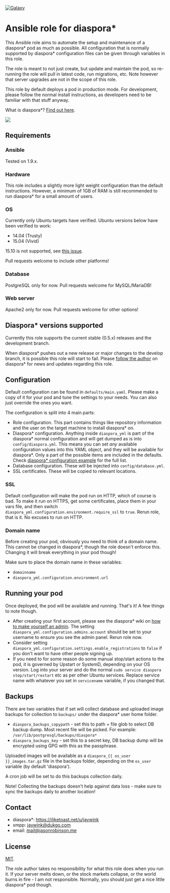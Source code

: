 [![Galaxy](https://img.shields.io/badge/role-jaywink.diaspora-555555.svg)](https://galaxy.ansible.com/jaywink/diaspora/)

# Ansible role for diaspora*

This Ansible role aims to automate the setup and maintenance of a diaspora* pod as much as possible. All configuration that is normally supported by diaspora* configuration files can be given through variables in this role.

The role is meant to not just create, but update and maintain the pod, so re-running the role will pull in latest code, run migrations, etc. Note however that server upgrades are not in the scope of this role.

This role by default deploys a pod in production mode. For development, please follow the normal install instructions, as developers need to be familiar with that stuff anyway.

What is diaspora*? [Find out here](http://diasporafoundation.org).

![](http://i.imgur.com/eWlYMFPl.jpg)

## Requirements

### Ansible

Tested on 1.9.x.

### Hardware

This role includes a slightly more light weight configuration than the default instructions. However, a minimum of 1GB of RAM is still recommended to run diaspora* for a small amount of users.

### OS

Currently only Ubuntu targets have verified. Ubuntu versions below have been verified to work:

* 14.04 (Trusty)
* 15.04 (Vivid)

15.10 is not supported, see [this issue](https://github.com/jaywink/ansible-diaspora/issues/1).

Pull requests welcome to include other platforms!

### Database

PostgreSQL only for now. Pull requests welcome for MySQL/MariaDB!

### Web server

Apache2 only for now. Pull requests welcome for other options!

## Diaspora* versions supported

Currently this role supports the current stable (0.5.x) releases and the development branch.

When diaspora* pushes out a new release or major changes to the develop branch, it is possible this role will start to fail. Please [follow the author](https://iliketoast.net/u/jaywink) on diaspora* for news and updates regarding this role.

## Configuration

Default configuration can be found in `defaults/main.yaml`. Please make a copy of it for your pod and tune the settings to your needs. You can also just override the ones you want.

The configuration is split into 4 main parts:

* Role configuration. This part contains things like repository information and the user on the target machine to install diaspora* on.
* Diaspora* configuration. Anything inside `diaspora_yml` is part of the diaspora* normal configuration and will get dumped as is into `config/diaspora.yml`. This means you can set *any* available configuration values into this YAML object, and they will be available for diaspora*. Only a part of the possible items are included in the defaults. Check [diaspora* configuration example](https://github.com/diaspora/diaspora/blob/develop/config/diaspora.yml.example) for the full list.
* Database configuration. These will be injected into `config/database.yml`.
* SSL certificates. These will be copied to relevant locations.

### SSL

Default configuration will make the pod run on HTTP, which of course is bad. To make it run on HTTPS, get some certificates, place them in your vars file, and then switch `diaspora_yml.configuration.environment.require_ssl` to `true`. Rerun role, that is it. No excuses to run on HTTP.

### Domain name

Before creating your pod, obviously you need to think of a domain name. This cannot be changed in diaspora*, though the role doesn't enforce this. Changing it will break everything in your pod though!

Make sure to place the domain name in these variables:

* `domainname`
* `diaspora_yml.configuration.environment.url`

## Running your pod

Once deployed, the pod will be available and running. That's it! A few things to note though.

* After creating your first account, please see the diaspora* wiki on [how to make yourself an admin](https://wiki.diasporafoundation.org/FAQ_for_pod_maintainers#What_are_roles_and_how_do_I_use_them.3F_.2F_Make_yourself_an_admin_or_assign_moderators). The setting `diaspora_yml.configuration.admins.account` should be set to your username to ensure you see the admin panel. Rerun role now.
* Consider setting `diaspora_yml.configuration.settings.enable_registrations` to `false` if you don't want to have other people signing up.
* If you need to for some reason do some manual stop/start actions to the pod, it is governed by Upstart or SystemD, depending on your OS version. Log into your server and do the normal `sudo service diaspora stop/start/restart` etc as per other Ubuntu services. Replace service name with whatever you set in `servicename` variable, if you changed that.

## Backups

There are two variables that if set will collect database and uploaded image backups for collection to `backups/` under the diaspora* user home folder.

* `diaspora_backups_copypath` - set this to path + file glob to select DB backup dump. Most recent file will be picked. For example: `/var/lib/postgresql/backups/diaspora*`
* `diaspora_backups_key` - set this to a secret key, DB backup dump will be encrypted using GPG with this as the passphrase.

Uploaded images will be available as a `diaspora_{{ os_user }}_images.tar.gz` file in the backups folder, depending on the `os_user` variable (by default 'diaspora').

A cron job will be set to do this backups collection daily.

Note! Collecting the backups doesn't help against data loss - make sure to sync the backups daily to another location!

## Contact

* diaspora*: https://iliketoast.net/u/jaywink
* xmpp: jaywink@dukgo.com
* email: mail@jasonrobinson.me

## License

[MIT](https://tldrlegal.com/license/mit-license).

The role author takes no responsibility for what this role does when you run it. If your server melts down, or the stock markets collapse, or the world burns in fire - I am not responsible. Normally, you should just get a nice little diaspora* pod though.
